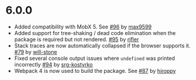 # 6.0.0

* Added compatibility with MobX 5. See [#96](https://github.com/mobxjs/mobx-react-devtools/pull/96) by [max9599](https://github.com/max9599)
* Added support for tree-shaking / dead code elimination when the package is required but not rendered. [#95](https://github.com/mobxjs/mobx-react-devtools/pull/95) by [rifler](https://github.com/rifler)
* Stack traces are now automatically collapsed if the browser supports it. [#79](https://github.com/mobxjs/mobx-react-devtools/pull/78) by [will-stone](https://github.com/will-stone)
* Fixed several console output issues where `undefined` was printed incorrectly [#94](https://github.com/mobxjs/mobx-react-devtools/pull/94) by [srg-kostyrko](https://github.com/srg-kostyrko)
* Webpack 4 is now used to build the package. See [#87](https://github.com/mobxjs/mobx-react-devtools/pull/87) by [hiroppy](https://github.com/hiroppy)